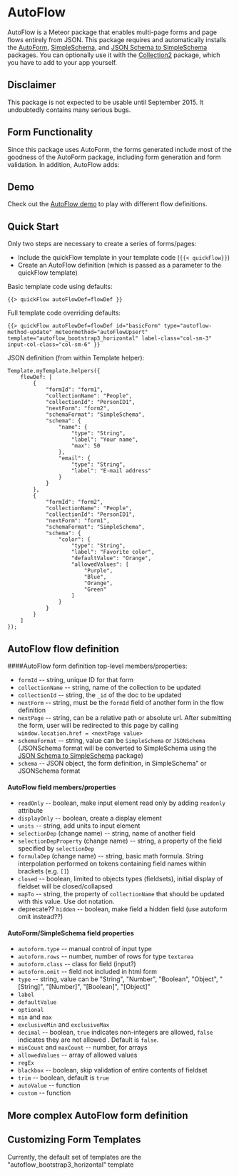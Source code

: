 # AutoFlow
AutoFlow is a Meteor package that enables multi-page forms and page flows entirely from JSON.  This package requires and automatically installs the [AutoForm](https://github.com/aldeed/meteor-autoform), [SimpleSchema](https://github.com/aldeed/meteor-simple-schema), and [JSON Schema to SimpleSchema](https://github.com/yodata/meteor-json-simple-schema/) packages. You can optionally use it with the [Collection2](https://github.com/aldeed/meteor-collection2) package, which you have to add to your app yourself.

## Disclaimer
This package is not expected to be usable until September 2015.  It undoubtedly contains many serious bugs.

## Form Functionality

Since this package uses AutoForm, the forms generated include most of the goodness of the AutoForm package, including form generation and form validation.  In addition, AutoFlow adds:



## Demo
Check out the [AutoFlow demo](http://autoflow-demo.meteor.com/) to play with different flow definitions.

## Quick Start

Only two steps are necessary to create a series of forms/pages:

- Include the quickFlow template in your template code (`{{< quickFlow}}`)
- Create an AutoFlow definition (which is passed as a parameter to the quickFlow template)

Basic template code using defaults:

    {{> quickFlow autoFlowDef=flowDef }}

Full template code overriding defaults:

    {{> quickFlow autoFlowDef=flowDef id="basicForm" type="autoflow-method-update" meteormethod="autoFlowUpsert" template="autoflow_bootstrap3_horizontal" label-class="col-sm-3" input-col-class="col-sm-6" }}
    
JSON definition (from within Template helper): 

    Template.myTemplate.helpers({
        flowDef: [
            {
                "formId": "form1",
                "collectionName": "People",
                "collectionId": "PersonID1",
                "nextForm": "form2",
                "schemaFormat": "SimpleSchema",
                "schema": {
                    "name": {
                        "type": "String",
                        "label": "Your name",
                        "max": 50
                    },
                    "email": {
                        "type": "String",
                        "label": "E-mail address"
                    }
                }
            },
            {
                "formId": "form2",
                "collectionName": "People",
                "collectionId": "PersonID1",
                "nextForm": "form1",
                "schemaFormat": "SimpleSchema",
                "schema": {
                    "color": {
                        "type": "String",
                        "label": "Favorite color",
                        "defaultValue": "Orange",
                        "allowedValues": [
                            "Purple",
                            "Blue",
                            "Orange",
                            "Green"
                        ]
                    }
                }
            }
        ]
    });


## AutoFlow flow definition

####AutoFlow form definition top-level members/properties:

- `formId` -- string, unique ID for that form
- `collectionName` -- string, name of the collection to be updated
- `collectionId` -- string, the `_id` of the doc to be updated
- `nextForm` -- string, must be the `formId` field of another form in the flow definition
- `nextPage` -- string, can be a relative path or absolute url.  After submitting the form, user will be redirected to this page by calling `window.location.href = <nextPage value>` 
- `schemaFormat` -- string, value can be `SimpleSchema` or `JSONSchema` (JSONSchema format will be converted to SimpleSchema using the [JSON Schema to SimpleSchema](https://github.com/yodata/meteor-json-simple-schema/) package)
- `schema` -- JSON object, the form definition, in SimpleSchema" or JSONSchema format


#### AutoFlow field members/properties
- `readOnly` -- boolean, make input element read only by adding `readonly` attribute
- `displayOnly` -- boolean, create a display element
- `units` -- string, add units to input element
- `selectionDep` (change name) -- string, name of another field 
- `selectionDepProperty` (change name) -- string, a property of the field specified by `selectionDep`
- `formulaDep` (change name) -- string, basic math formula.  String interpolation performed on tokens containing field names within brackets (e.g. `[]`)
- `closed` -- boolean, limited to objects types (fieldsets), initial display of fieldset will be closed/collapsed
- `mapTo` -- string, the property of `collectionName` that should be updated with this value.  Use dot notation. 
- deprecate?? `hidden` -- boolean, make field a hidden field (use autoform omit instead??)


#### AutoForm/SimpleSchema field properties
- `autoform.type` -- manual control of input type
- `autoform.rows` -- number, number of rows for type `textarea`
- `autoform.class` -- class for field (input?)
- `autoform.omit` -- field not included in html form
- `type` -- string, value can be "String", "Number", "Boolean", "Object", "[String]", "[Number]", "[Boolean]", "[Object]" 
- `label`
- `defaultValue`
- `optional`
- `min` and `max`
- `exclusiveMin` and `exclusiveMax`
- `decimal` -- boolean, `true` indicates non-integers are allowed, `false` indicates they are not allowed .  Default is `false`.
- `minCount` and `maxCount` -- number, for arrays
- `allowedValues` -- array of allowed values
- `regEx`
- `blackbox` -- boolean, skip validation of entire contents of fieldset
- `trim` -- boolean, default is `true`
- `autoValue` -- function
- `custom` -- function


## More complex AutoFlow form definition


## Customizing Form Templates
Currently, the default set of templates are the "autoflow_bootstrap3_horizontal" template

